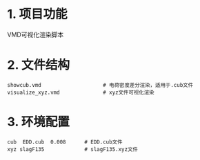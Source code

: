 # 1. 项目功能

VMD可视化渲染脚本



# 2. 文件结构

```
showcub.vmd                    # 电荷密度差分渲染，适用于.cub文件
visualize_xyz.vmd              # xyz文件可视化渲染
```




# 3. 环境配置


```
cub  EDD.cub  0.008      # EDD.cub文件
xyz slagF135             # slagF135.xyz文件
```









